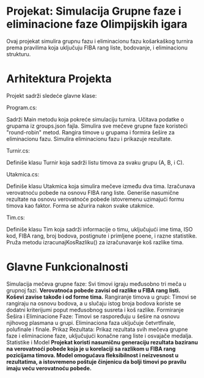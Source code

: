 # Projekat: Simulacija Grupne faze i eliminacione faze Olimpijskih igara
Ovaj projekat simulira grupnu fazu i eliminacionu fazu košarkaškog turnira prema pravilima koja uključuju FIBA rang liste, bodovanje, i eliminacionu strukturu.

# Arhitektura Projekta
Projekt sadrži sledeće glavne klase:

Program.cs:

Sadrži Main metodu koja pokreće simulaciju turnira.
Učitava podatke o grupama iz groups.json fajla.
Simulira sve mečeve grupne faze koristeći "round-robin" metod.
Rangira timove u grupama i formira šešire za eliminacionu fazu.
Simulira eliminacionu fazu i prikazuje rezultate.

Turnir.cs:

Definiše klasu Turnir koja sadrži listu timova za svaku grupu (A, B, i C).

Utakmica.cs:

Definiše klasu Utakmica koja simulira mečeve između dva tima.
Izračunava verovatnoću pobede na osnovu FIBA rang liste.
Generiše nasumične rezultate na osnovu verovatnoće pobede istovremenu uzimajući formu timova kao faktor. Forma se ažurira nakon svake utakmice.

Tim.cs:

Definiše klasu Tim koja sadrži informacije o timu, uključujući ime tima, ISO kod, FIBA rang, broj bodova, postignute i primljene poene, i razne statistike.
Pruža metodu izracunajKosRazliku() za izračunavanje koš razlike tima.

# Glavne Funkcionalnosti
Simulacija mečeva grupne faze: Svi timovi igraju međusobno tri meča u grupnoj fazi. **Verovatnoća pobede zavisi od razlike u FIBA rang listi. Koševi zavise takođe i od forme tima.**
Rangiranje timova u grupi: Timovi se rangiraju na osnovu bodova, a u slučaju istog broja bodova koriste se dodatni kriterijumi poput međusobnog susreta i koš razlike.
Formiranje Šešira i Eliminacione Faze: Timovi se raspoređuju u šešire na osnovu njihovog plasmana u grupi. Eliminaciona faza uključuje četvrtfinale, polufinale i finale.
Prikaz Rezultata: Prikaz rezultata svih mečeva grupne faze i eliminacione faze, uključujući konačne rang liste i osvajače medalja.
Statistike i Model
**Projekat koristi nasumičnu generaciju rezultata baziranu na verovatnoći pobede koja je u korelaciji sa razlikom u FIBA rang pozicijama timova.
Model omogućava fleksibilnost i neizvesnost u rezultatima, a istovremeno poštuje činjenicu da bolji timovi po pravilu imaju veću verovatnoću pobede.**
